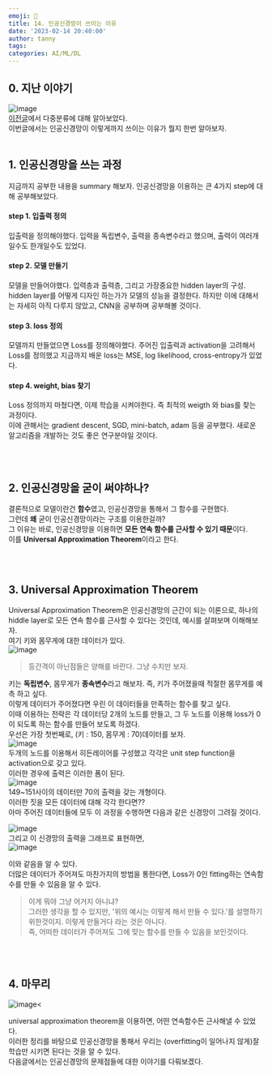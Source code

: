 ```yaml
---
emoji: 🔮
title: 14. 인공신경망이 쓰이는 이유
date: '2023-02-14 20:40:00'
author: tanny
tags: 
categories: AI/ML/DL
---
```


## 0. 지난 이야기
![image](https://user-images.githubusercontent.com/121401159/218723923-26e429a5-1d3c-4c95-94aa-ac197c3bcd28.png)<br>
[이전글](https://tannybrown.github.io/ai/14/)에서 다중분류에 대해 알아보았다.<br>
이번글에서는 인공신경망이 이렇게까지 쓰이는 이유가 뭘지 한번 알아보자.<br><br>

## 1. 인공신경망을 쓰는 과정
지금까지 공부한 내용을 summary 해보자.
인공신경망을 이용하는 큰 4가지 step에 대해 공부해보았다.
#### step 1. 입출력 정의
  입출력을 정의해야했다. 입력을 독립변수, 출력을 종속변수라고 했으며, 출력이 여러개일수도 한개일수도 있었다.<br>

#### step 2. 모델 만들기
  모델을 만들어야했다. 입력층과 출력층, 그리고 가장중요한 hidden layer의 구성.<br>
  hidden layer를 어떻게 디자인 하는가가 모델의 성능을 결정한다. 하지만 이에 대해서는 자세히 아직 다루지 않았고, CNN을 공부하며 공부해볼 것이다.<br>

#### step 3. loss 정의
  모델까지 만들었으면 Loss를 정의해야했다. 주어진 입출력과 activation을 고려해서 Loss를 정의했고 지금까지 배운 loss는 MSE, log likelihood, cross-entropy가 있었다.<br>

#### step 4. weight, bias 찾기
  Loss 정의까지 마쳤다면, 이제 학습을 시켜야한다. 즉 최적의 weigth 와 bias를 찾는 과정이다. <br>
  이에 관해서는 gradient descent, SGD, mini-batch, adam 등을 공부했다. 새로운 알고리즘을 개발하는 것도 좋은 연구분야일 것이다.
  
<br><br>

## 2. 인공신경망을 굳이 써야하나?
결론적으로 모델이란건 **함수**였고, 인공신경망을 통해서 그 함수를 구현했다.<br>
그런데 **왜** 굳이 인공신경망이라는 구조를 이용한걸까?<br>
그 이유는 바로, 인공신경망을 이용하면 **모든 연속 함수를 근사할 수 있기 때문**이다.<br>
이를 **Universal Approximation Theorem**이라고 한다.

<br><br>

## 3. Universal Approximation Theorem
Universal Approximation Theorem은 인공신경망의 근간이 되는 이론으로, 하나의 hiddle layer로 모든 연속 함수를 근사할 수 있다는 것인데, 예시를 살펴보며 이해해보자.<br>
여기 키와 몸무게에 대한 데이터가 있다.<br>
![image](https://user-images.githubusercontent.com/121401159/218725303-6cf633d0-db44-4e96-94d3-22548a45a15b.png)
<br>
> 등간격이 아닌점들은 양해를 바란다. 그냥 수치만 보자.

키는 **독립변수**, 몸무게가 **종속변수**라고 해보자. 즉, 키가 주어졌을때 적절한 몸무게를 예측 하고 싶다.<br>
이렇게 데이터가 주어졌다면 우린 이 데이터들을 만족하는 함수를 찾고 싶다.<br>
이때 이용하는 전략은 각 데이터당 2개의 노드를 만들고, 그 두 노드를 이용해 loss가 0이 되도록 하는 함수를 만들어 보도록 하겠다.<br>
우선은 가장 첫번째로, (키 : 150, 몸무게 : 70)데이터를 보자.<br>
![image](https://user-images.githubusercontent.com/121401159/218773417-42232304-f199-4ade-b139-c664f0955675.png)<br>
두개의 노드를 이용해서 히든레이어를 구성했고 각각은 unit step function을 activation으로 갖고 있다.<br>
이러한 경우에 출력은 이러한 폼이 된다.<br>
![image](https://user-images.githubusercontent.com/121401159/218774304-59cd9632-c24c-4e98-ae3f-e324694949e1.png)<br>
149~151사이의 데이터만 70의 출력을 갖는 개형이다.<br>
이러한 짓을 모든 데이터에 대해 각각 한다면??<br>
아마 주어진 데이터들에 모두 이 과정을 수행하면 다음과 같은 신경망이 그려질 것이다.<br>

![image](https://user-images.githubusercontent.com/121401159/218775975-6e3668f2-3179-4024-96ec-0b192c8562c3.png)
<br>
그리고 이 신경망의 출력을 그래프로 표현하면,<br>
![image](https://user-images.githubusercontent.com/121401159/218776742-b500425c-b3d7-4ca1-8b4c-620110af19cb.png)<br>

이와 같음을 알 수 있다.<br>
더많은 데이터가 주어져도 마찬가지의 방법을 통한다면, Loss가 0인 fitting하는 연속함수를 만들 수 있음을 알 수 있다.<br>

> 이게 뭐야 그냥 어거지 아니냐?<br>
> 그러한 생각을 할 수 있지만, '위의 예시는 이렇게 해서 만들 수 있다.'를 설명하기 위한것이지. 이렇게 만들거다 라는 것은 아니다.<br>
> 즉, 어떠한 데이터가 주어져도 그에 맞는 함수를 만들 수 있음을 보인것이다.


<br><br>

## 4. 마무리
![image](https://user-images.githubusercontent.com/121401159/218778227-c093d8c5-fc11-4dd6-8480-5a0a35adb14b.png)<

universal approximation theorem을 이용하면, 어떤 연속함수든 근사해낼 수 있었다.<br>
이러한 정리를 바탕으로 인공신경망을 통해서 우리는 (overfitting이 일어나지 않게)잘 학습만 시키면 된다는 것을 알 수 있다.<br>
다음글에서는 인공신경망의 문제점들에 대한 이야기를 다뤄보겠다. 


```toc
```



